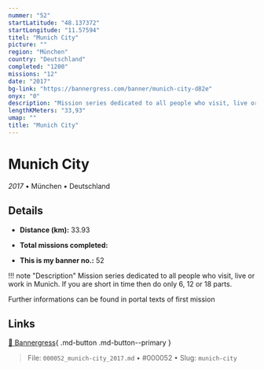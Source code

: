 ```yaml
---
nummer: "52"
startLatitude: "48.137372"
startLongitude: "11.57594"
titel: "Munich City"
picture: ""
region: "München"
country: "Deutschland"
completed: "1200"
missions: "12"
date: "2017"
bg-link: "https://bannergress.com/banner/munich-city-d82e"
onyx: "0"
description: "Mission series dedicated to all people who visit, live or work in Munich. If you are short in time then do only 6, 12 or 18 parts.\n\nFurther informations can be found in portal texts of first mission"
lengthKMeters: "33,93"
umap: ""
title: "Munich City"
---
```

# Munich City

*2017* • München • Deutschland



## Details
- **Distance (km):** 33.93

- **Total missions completed:** 
- **This is my banner no.:** 52


!!! note "Description"
    Mission series dedicated to all people who visit, live or work in Munich. If you are short in time then do only 6, 12 or 18 parts.

Further informations can be found in portal texts of first mission



## Links
[🔗 Bannergress](https://bannergress.com/banner/munich-city-d82e){ .md-button .md-button--primary }



> File: `000052_munich-city_2017.md` • #000052 • Slug: `munich-city`
